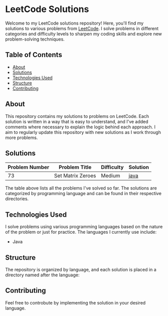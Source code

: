 # LeetCode Solutions
Welcome to my LeetCode solutions repository! Here, you'll find my solutions to various problems from [LeetCode](https://leetcode.com/). I solve problems in different categories and difficulty levels to sharpen my coding skills and explore new problem-solving techniques.

## Table of Contents

- [About](#about)
- [Solutions](#solutions)
- [Technologies Used](#technologies-used)
- [Structure](#structure)
- [Contributing](#contributing)

## About

This repository contains my solutions to problems on LeetCode. Each solution is written in a way that is easy to understand, and I've added comments where necessary to explain the logic behind each approach. I aim to regularly update this repository with new solutions as I work through more problems.

## Solutions

| Problem Number | Problem Title | Difficulty | Solution |
|----------------|---------------|------------|----------|
| 73 | Set Matrix Zeroes | Medium | [java](./java/SetMatrixZeroes.java) |


The table above lists all the problems I've solved so far. The solutions are categorized by programming language and can be found in their respective directories.

## Technologies Used

I solve problems using various programming languages based on the nature of the problem or just for practice. The languages I currently use include:

- Java


## Structure

The repository is organized by language, and each solution is placed in a directory named after the language:

## Contributing

Feel free to controbute by implementing the solution in your desired language.
